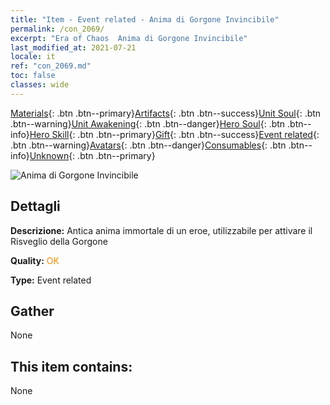 ```yaml
---
title: "Item - Event related - Anima di Gorgone Invincibile"
permalink: /con_2069/
excerpt: "Era of Chaos  Anima di Gorgone Invincibile"
last_modified_at: 2021-07-21
locale: it
ref: "con_2069.md"
toc: false
classes: wide
---
```

 [Materials](/ItemsIT/){: .btn .btn--primary}[Artifacts](/ItemsIT/Artifacts/){: .btn .btn--success}[Unit Soul](/ItemsIT/UnitSoul/){: .btn .btn--warning}[Unit Awakening](/ItemsIT/UnitAwakening/){: .btn .btn--danger}[Hero Soul](/ItemsIT/HeroSoul/){: .btn .btn--info}[Hero Skill](/ItemsIT/HeroSkill/){: .btn .btn--primary}[Gift](/ItemsIT/Gift/){: .btn .btn--success}[Event related](/ItemsIT/Events/){: .btn .btn--warning}[Avatars](/ItemsIT/Avatars/){: .btn .btn--danger}[Consumables](/ItemsIT/Consumables/){: .btn .btn--info}[Unknown](/ItemsIT/Unknown/){: .btn .btn--primary}

 ![Anima di Gorgone Invincibile](/images/t/juexing_805.jpg)

## Dettagli
 **Descrizione:** Antica anima immortale di un eroe, utilizzabile per attivare il Risveglio della Gorgone

 **Quality:** <span style="color: #FF8C00">OK</span>

 **Type:** Event related

## Gather

  None

## This item contains:

  None

